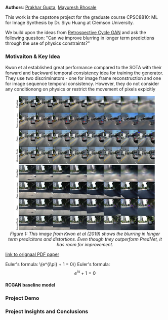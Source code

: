 **Authors**: [Prakhar Gupta](https://www.linkedin.com/in/prakharkalyangupta/), [Mayuresh Bhosale](https://www.linkedin.com/in/mayuresh-bhosale-b6b935136/)

This work is the capstone project for the graduate course CPSC8810: ML for Image Synthesis by Dr. Siyu Huang at Clemson University. 

<!-- [About Me](/_pages/about/) -->

We build upon the ideas from [Retrospective Cycle GAN](https://openaccess.thecvf.com/content_CVPR_2019/papers/Kwon_Predicting_Future_Frames_Using_Retrospective_Cycle_GAN_CVPR_2019_paper.pdf) and ask the following quesiton: "Can we improve blurring in longer term predictions through the use of physics constraints?"

### Motivaiton & Key Idea

Kwon et al established great performance compared to the SOTA with their forward and backward temporal consistency idea for training the generator. They use two discriminators - one for image frame reconstruction and one for image sequence temporal consistency. However, they do not consider any conditionong on physics or restrict the movement of pixels expicitly
<!-- ![kitti_paper](assets/kitti_paper.png) -->
<p align="center">
  <img src="assets/images/kitti_paper.png" alt="kitti_paper" width="450"/>
  <br />
  <em>Figure 1: This image from Kwon et al (2019) shows the blurring in longer term predicitons and distortions. Even though they outperform PredNet, it has room for improvement.</em>
</p>

[link to orignaal PDF paper](/assets/files/Kwon_Predicting_Future_Frames_Using_Retrospective_Cycle_GAN_CVPR_2019_paper.pdf)

Euler's formula: \\(e^{i\pi} + 1 = 0\\)
Euler's formula: $$e^{i\pi} + 1 = 0$$



#### RCGAN baseline model



### Project Demo




### Project Insights and Conclusions
